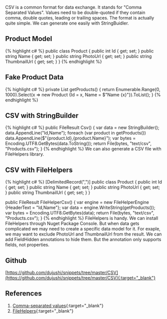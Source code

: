 CSV is a common format for data exchange. It stands for "Comma Separated Values". Values need to be double-quoted if they contain comma, double quotes, leading or trailing spaces. The format is actually quite simple. We can generate one easily with StringBuidler.

## Product Model
{% highlight c# %}
public class Product
{
    public int Id { get; set; }
    public string Name { get; set; }
    public string PhotoUrl { get; set; }
    public string ThumbnailUrl { get; set; }
}
{% endhighlight %}
## Fake Product Data
{% highlight c# %}
private List<Product> getProducts()
{
    return Enumerable.Range(0, 1000).Select(x => new Product {Id = x, Name = $"Name {x}"}).ToList();
}
{% endhighlight %}
## CSV with StringBuilder
{% highlight c# %}
public FileResult Csv()
{
    var data = new StringBuilder();
    data.AppendLine("Id,Name");
    foreach (var product in getProducts())
        data.AppendLine($"{product.Id},{product.Name}");
    var bytes = Encoding.UTF8.GetBytes(data.ToString());
    return File(bytes, "text/csv", "Products.csv");
}
{% endhighlight %}
We can also generate a CSV file with FileHelpers library.
## CSV with FileHelpers
{% highlight c# %}
[DelimitedRecord(",")]
public class Product
{
    public int Id { get; set; }
    public string Name { get; set; }
    public string PhotoUrl { get; set; }
    public string ThumbnailUrl { get; set; }
}
    
public FileResult FileHelperCsv()
{
    var engine = new FileHelperEngine<Product> {HeaderText = "Id,Name"};
    var data = engine.WriteString(getProducts());
    var bytes = Encoding.UTF8.GetBytes(data);
    return File(bytes, "text/csv", "Products.csv");
}
{% endhighlight %}
FileHelpers is handy. We can install FileHelpers through Nuget Package Console. But when data gets complicated we may need to create a specific data model for it. For exaple, we may want to exclude PhotoUrl and ThumbnailUrl from the result. We can add FieldHidden annotations to hide them. But the annotation only supports fields, not properties. 

## Github
[https://github.com/dujushi/snippets/tree/master/CSV](https://github.com/dujushi/snippets/tree/master/CSV){:target="_blank"}

## References
1. [Comma-separated values](https://en.wikipedia.org/wiki/Comma-separated_values){:target="_blank"}
2. [FileHelpers](http://www.filehelpers.net/){:target="_blank"}
